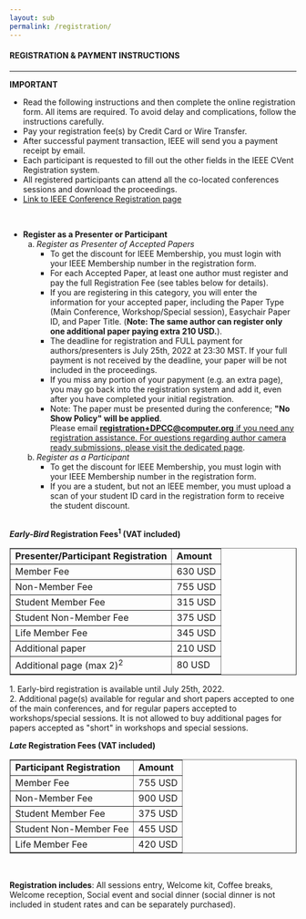 ```yaml
---
layout: sub
permalink: /registration/
---
```


<h4>REGISTRATION & PAYMENT INSTRUCTIONS</h4>
<hr/>

<b>IMPORTANT</b>
<ul>
<li>	Read the following instructions and then complete the online registration form. All items are required. To avoid delay and complications, follow the instructions carefully.</li>
<li>	Pay your registration fee(s) by Credit Card or Wire Transfer.</li>
<li>	After successful payment transaction, IEEE will send you a payment receipt by email.</li>
<li>	Each participant is requested to fill out the other fields in the IEEE CVent Registration system.</li>
<li>	All registered participants can attend all the co-located conferences sessions and download the proceedings.</li>
<li>	<a href="https://cvent.me/RL9xyl" target=_new><u>Link to IEEE Conference Registration page</u></a></li>
</ul>
<br/>

<ul>

<li><b>Register as a Presenter or Participant</b><br/>
<ol type=a>
<li>	<i>Register as Presenter of Accepted Papers</i>
<ul>
<li>	To get the discount for IEEE Membership, you must login with your IEEE Membership number in the registration form.</li>
<li>	For each Accepted Paper, at least one author must register and pay the full Registration Fee (see tables below for details).</li>
<li>If you are registering in this category, you will enter the information for your accepted paper, including the Paper Type (Main Conference, Workshop/Special session), 
    Easychair Paper ID, and Paper Title. (<b>Note: The same author can register only one additional paper paying extra 210 USD.</b>).</li>
<li>The deadline for registration and FULL payment for authors/presenters is July 25th, 2022 at 23:30 MST. If your full payment is not received by the deadline, your paper will be not included in the proceedings.</li>
<li>If you miss any portion of your papyment (e.g. an extra page), you may go back into the registration system and add it, even after you have completed your initial registration.</li>
<li>Note: The paper must be presented during the conference; <b>"No Show Policy" will be applied</b>.<br/>
Please email <a href="mailto:registration+DPCC@computer.org"><b>registration+DPCC@computer.org</b></b> if you need any registration assistance. For questions regarding author camera ready submissions, please visit the <a href="http://cyber-science.org/2022/crs/" target=_new><u>dedicated page</u></a>.
</li>
</ul>
</li>

<li>	<i>Register as a Participant</i>
<ul><li>	To get the discount for IEEE Membership, you must login with your IEEE Membership number in the registration form.
</li><li>	If you are a student, but not an IEEE member,  you must upload a scan of your student ID card in the registration form to receive the student discount.
</li></ul>
</li></ol>
</li>
<br/>

</ul>

<b><i>Early-Bird</i> Registration Fees<sup>1</sup> (VAT included)</b><br/>
<table border=1><tr><td>
<b>Presenter/Participant Registration</b></td><td>	<b>Amount</b>
</td></tr><tr><td>Member Fee	</td><td>630 USD
</td></tr><tr><td>Non-Member Fee	</td><td>755 USD
</td></tr><tr><td>Student Member Fee</td><td>315 USD
</td></tr><tr><td>Student Non-Member Fee</td><td>375 USD
</td></tr><tr><td>Life Member Fee	</td><td>345 USD
</td></tr><tr><td>Additional paper	</td><td>210 USD
</td></tr><tr><td>Additional page (max 2)<sup>2</sup>	</td><td>80 USD
</td></tr></table>
1. Early-bird registration is available until July 25th, 2022.<br/>
2. Additional page(s) available for regular and short papers accepted to one of the main conferences, and for regular papers accepted to workshops/special sessions. 
   It is not allowed to buy additional pages for papers accepted as "short" in workshops and special sessions.<br/>

<b><i>Late</i> Registration Fees (VAT included)</b><br/>
<table border=1><tr><td>
<b>Participant Registration</b></td><td>	<b>Amount</b>
</td></tr><tr><td>Member Fee	</td><td>755 USD
</td></tr><tr><td>Non-Member Fee	</td><td>900 USD
</td></tr><tr><td>Student Member Fee</td><td>375 USD
</td></tr><tr><td>Student Non-Member Fee</td><td>455 USD
</td></tr><tr><td>Life Member Fee	</td><td>420 USD
</td></tr></table><br/>

<b>Registration includes</b>: All sessions entry, Welcome kit, Coffee breaks, Welcome reception, Social event and social dinner 
(social dinner is not included in student rates and can be separately purchased).



